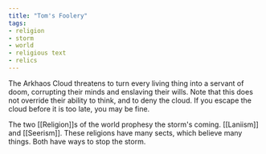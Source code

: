 ```yaml
---
title: "Tom's Foolery"
tags:
- religion
- storm
- world
- religious text
- relics
---
```

The Arkhaos Cloud threatens to turn every living thing into a servant of doom, corrupting their minds and enslaving their wills. Note that this does not override their ability to think, and to deny the cloud. If you escape the cloud before it is too late, you may be fine.

The two [[Religion]]s of the world prophesy the storm's coming. [[Laniism]] and [[Seerism]]. These religions have many sects, which believe many things. Both have ways to stop the storm.